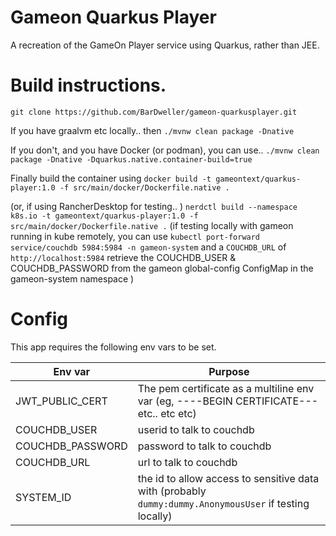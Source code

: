 # Gameon Quarkus Player

A recreation of the GameOn Player service using Quarkus, rather than JEE.

# Build instructions. 

`git clone https://github.com/BarDweller/gameon-quarkusplayer.git`

If you have graalvm etc locally.. then
`./mvnw clean package -Dnative`

If you don't, and you have Docker (or podman), you can use.. 
`./mvnw clean package -Dnative -Dquarkus.native.container-build=true`

Finally build the container using 
`docker build -t gameontext/quarkus-player:1.0 -f src/main/docker/Dockerfile.native .`

(or, if using RancherDesktop for testing.. )
`nerdctl build --namespace k8s.io -t gameontext/quarkus-player:1.0 -f src/main/docker/Dockerfile.native .`
(if testing locally with gameon running in kube remotely, 
you can use `kubectl port-forward service/couchdb 5984:5984 -n gameon-system` and a `COUCHDB_URL` of `http://localhost:5984`
retrieve the COUCHDB_USER & COUCHDB_PASSWORD from the gameon global-config ConfigMap in the gameon-system namespace )

# Config

This app requires the following env vars to be set. 

| Env var | Purpose |
|---------|---------|
|JWT_PUBLIC_CERT| The pem certificate as a multiline env var (eg, ----BEGIN CERTIFICATE--- etc.. etc etc) |
|COUCHDB_USER| userid to talk to couchdb |
|COUCHDB_PASSWORD| password to talk to couchdb |
|COUCHDB_URL|url to talk to couchdb|
|SYSTEM_ID|the id to allow access to sensitive data with (probably `dummy:dummy.AnonymousUser` if testing locally)|





